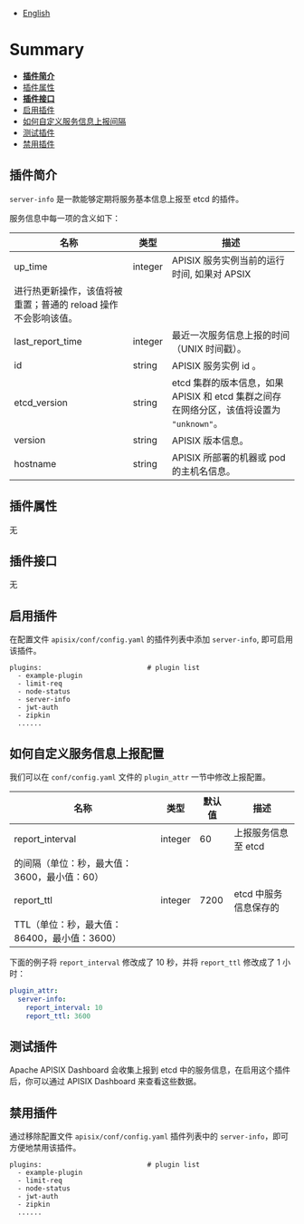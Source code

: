 <!--
#
# Licensed to the Apache Software Foundation (ASF) under one or more
# contributor license agreements.  See the NOTICE file distributed with
# this work for additional information regarding copyright ownership.
# The ASF licenses this file to You under the Apache License, Version 2.0
# (the "License"); you may not use this file except in compliance with
# the License.  You may obtain a copy of the License at
#
#     http://www.apache.org/licenses/LICENSE-2.0
#
# Unless required by applicable law or agreed to in writing, software
# distributed under the License is distributed on an "AS IS" BASIS,
# WITHOUT WARRANTIES OR CONDITIONS OF ANY KIND, either express or implied.
# See the License for the specific language governing permissions and
# limitations under the License.
#
-->

- [English](../../plugins/server-info.md)

# Summary

- [**插件简介**](#插件简介)
- [插件属性](#插件属性)
- [**插件接口**](#插件接口)
- [启用插件](#启用插件)
- [如何自定义服务信息上报间隔](#如何自定义服务信息上报间隔)
- [测试插件](#测试插件)
- [禁用插件](#禁用插件)

## 插件简介

`server-info` 是一款能够定期将服务基本信息上报至 etcd 的插件。

服务信息中每一项的含义如下：

| 名称    | 类型 | 描述 |
|---------|------|-------------|
| up_time | integer | APISIX 服务实例当前的运行时间, 如果对 APSIX
进行热更新操作，该值将被重置；普通的 reload 操作不会影响该值。 |
| last_report_time | integer | 最近一次服务信息上报的时间 （UNIX 时间戳）。|
| id | string | APISIX 服务实例 id 。|
| etcd_version | string | etcd 集群的版本信息，如果 APISIX 和 etcd 集群之间存在网络分区，该值将设置为 `"unknown"`。|
| version | string | APISIX 版本信息。 |
| hostname | string | APISIX 所部署的机器或 pod 的主机名信息。|

## 插件属性

无

## 插件接口

无

## 启用插件

在配置文件 `apisix/conf/config.yaml` 的插件列表中添加 `server-info`, 即可启用该插件。

```
plugins:                          # plugin list
  - example-plugin
  - limit-req
  - node-status
  - server-info
  - jwt-auth
  - zipkin
  ......
```

## 如何自定义服务信息上报配置

我们可以在 `conf/config.yaml` 文件的 `plugin_attr` 一节中修改上报配置。

| 名称         | 类型   | 默认值  | 描述                                                          |
| ------------ | ------ | -------- | -------------------------------------------------------------------- |
| report_interval | integer | 60 | 上报服务信息至 etcd
的间隔（单位：秒，最大值：3600，最小值：60）|
| report_ttl | integer | 7200 | etcd 中服务信息保存的
TTL（单位：秒，最大值：86400，最小值：3600）|

下面的例子将 `report_interval` 修改成了 10 秒，并将 `report_ttl` 修改成了 1
小时：

```yaml
plugin_attr:
  server-info:
    report_interval: 10
    report_ttl: 3600
```


## 测试插件

Apache APISIX Dashboard 会收集上报到 etcd 中的服务信息，在启用这个插件后，你可以通过 APISIX Dashboard 来查看这些数据。


## 禁用插件

通过移除配置文件 `apisix/conf/config.yaml` 插件列表中的 `server-info`，即可方便地禁用该插件。

```
plugins:                          # plugin list
  - example-plugin
  - limit-req
  - node-status
  - jwt-auth
  - zipkin
  ......
```

